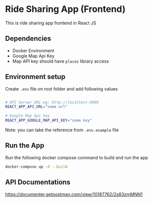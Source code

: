 # Ride Sharing App (Frontend)

This is ride sharing app frontend in React JS
## Dependencies
- Docker Environment
- Google Map Api Key
- Map API key should have `places` library access

## Environment setup

Create `.env` file on root folder and add following values
```sh

# API Server URL eg: http://localhost:4000
REACT_APP_API_URL="some url"

# Google Map Api key
REACT_APP_GOOGLE_MAP_API_KEY="some key"

```
Note: you can take the reference from `.env.example` file

## Run the App
Run the following docker compose command to build and run the app
```sh
docker-compose up -d --build
```

## API Documentations
https://documenter.getpostman.com/view/10187762/2s83zmMNN1


